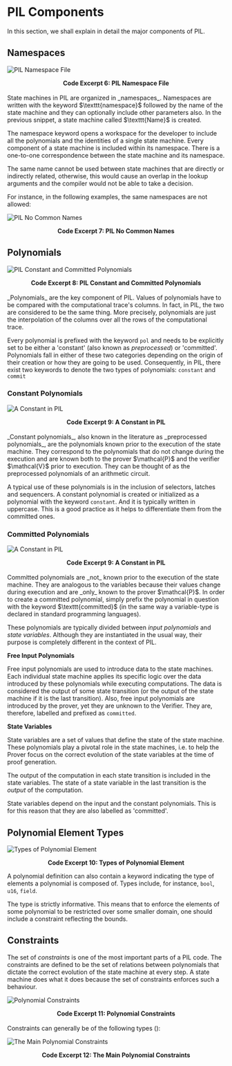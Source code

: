 # PIL Components

In this section, we shall explain in detail the major components of PIL. 

## Namespaces

![PIL Namespace File](figures/fig13-pil-nmspc-prmtrs.png)

<div align="center"><b> Code Excerpt 6: PIL Namespace File </b></div>
<br>
State machines in PIL are organized in _namespaces_. Namespaces are written with the keyword $\texttt{namespace}$ followed by the name of the state machine and they can optionally include other parameters also. In the previous snippet, a state machine called $\texttt{Name}$ is created.

The namespace keyword opens a workspace for the developer to include all the polynomials and the identities of a single state machine. Every component of a state machine is included within its namespace. There is a one-to-one correspondence between the state machine and its namespace.

The same name cannot be used between state machines that are directly or indirectly related, otherwise, this would cause an overlap in the lookup arguments and the compiler would not be able to take a decision.

For instance, in the following examples, the same namespaces are not allowed:

![PIL No Common Names](figures/fig14-pil-nmspc-unique.png)

<div align="center"><b> Code Excerpt 7: PIL No Common Names </b></div>

## Polynomials

![PIL Constant and Committed Polynomials](figures/fig15-pil-cnst-pols.png)

<div align="center"><b> Code Excerpt 8: PIL Constant and Committed Polynomials </b></div>
<br>
_Polynomials_ are the key component of PIL. Values of polynomials have to be compared with the computational trace's columns. In fact, in PIL, the two are considered to be the same thing. More precisely, polynomials are just the interpolation of the columns over all the rows of the computational trace.

Every polynomial is prefixed with the keyword $\texttt{pol}$ and needs to be explicitly set to be either a 'constant' (also known as _preprocessed_) or 'committed'. Polynomials fall in either of these two categories depending on the origin of their creation or how they are going to be used. Consequently, in PIL, there exist two keywords to denote the two types of polynomials: $\texttt{constant}$ and $\texttt{commit}$

### Constant Polynomials

![A Constant in PIL](figures/fig16-pil-a-cnst.png)

<div align="center"><b> Code Excerpt 9: A Constant in PIL </b></div>
<br>
_Constant polynomials_, also known in the literature as _preprocessed polynomials_, are the polynomials known prior to the execution of the state machine. They correspond to the polynomials that do not change during the execution and are known both to the prover $\mathcal{P}$ and the verifier $\mathcal{V}$ prior to execution. They can be thought of as the preprocessed polynomials of an arithmetic circuit.

A typical use of these polynomials is in the inclusion of selectors, latches and sequencers. A constant polynomial is created or initialized as a polynomial with the keyword $\texttt{constant}$. And it is typically written in uppercase. This is a good practice as it helps to differentiate them from the committed ones.

### Committed Polynomials

![A Constant in PIL](figures/fig16-pil-a-cnst.png)

<div align="center"><b> Code Excerpt 9: A Constant in PIL </b></div>
<br>
Committed polynomials are _not_ known prior to the execution of the state machine. They are analogous to the variables because their values change during execution and are _only_ known to the prover $\mathcal{P}$. In order to create a committed polynomial, simply prefix the polynomial in question with the keyword $\texttt{committed}$ (in the same way a variable-type is declared in standard programming languages).

These polynomials are typically divided between _input polynomials_ and _state variables_. Although they are instantiated in the usual way, their purpose is completely different in the context of PIL.

**Free Input Polynomials**

Free input polynomials are used to introduce data to the state machines. Each individual state machine applies its specific logic over the data introduced by these polynomials while executing computations. The data is considered the output of some state transition (or the output of the state machine if it is the last transition). Also, free input polynomials are introduced by the prover, yet they are unknown to the Verifier. They are, therefore, labelled and prefixed as $\texttt{committed}$.

**State Variables**

State variables are a set of values that define the state of the state machine. These polynomials play a pivotal role in the state machines, i.e. to help the Prover focus on the correct evolution of the state variables at the time of proof generation.

The output of the computation in each state transition is included in the state variables. The state of a state variable in the last transition is the $\textit{output}$ of the computation.

State variables depend on the input and the constant polynomials. This is for this reason that they are also labelled as 'committed'.

## Polynomial Element Types

![Types of Polynomial Element](figures/fig17-pol-elmt-types.png)

<div align="center"><b> Code Excerpt 10: Types of Polynomial Element </b></div>

A polynomial definition can also contain a keyword indicating the type of elements a polynomial is composed of. Types include, for instance, $\texttt{bool}$, $\texttt{u16}$, $\texttt{field}$.

The type is strictly informative. This means that to enforce the elements of some polynomial to be restricted over some smaller domain, one should include a constraint reflecting the bounds.

## Constraints

The set of _constraints_ is one of the most important parts of a PIL code. The constraints are defined to be the set of relations between polynomials that dictate the correct evolution of the state machine at every step. A state machine does what it does because the set of constraints enforces such a behaviour.

![Polynomial Constraints](figures/fig18-pol-constrnts-PIL.png)

<div align="center"><b> Code Excerpt 11: Polynomial Constraints </b></div>
<br>
Constraints can generally be of the following types (<!-- to be changed-->):

![The Main Polynomial Constraints](figures/fig19-pol-constrnts-four.png)

<div align="center"><b> Code Excerpt 12: The Main Polynomial Constraints </b></div>
